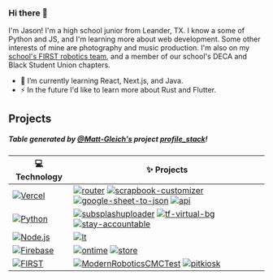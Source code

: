 ### Hi there 👋

I'm Jason! I'm a high school junior from Leander, TX. I know a some of Python and JS, and I'm learning more about web development. Some other interests of mine are photography and music production. I'm also on my [school's FIRST robotics team](https://jasonaa.me/gb), and a member of our school's DECA and Black Student Union chapters. 

- 🌱 I’m currently learning React, Next.js, and Java.
- ⚡ In the future I'd like to learn more about Rust and Flutter.

## Projects
##### Table generated by [@Matt-Gleich's](https://github.com/Matt-Gleich/) project [profile_stack](https://github.com/Matt-Gleich/profile_stack)!
<!-- START OF PROFILE STACK, DO NOT REMOVE -->
| 💻 **Technology** | ✨ **Projects** |
|-|-|
| [![Vercel](https://img.shields.io/static/v1?label=&message=Vercel&color=111111&logo=vercel&logoColor=white)](https://vercel.com) | [![router](https://img.shields.io/static/v1?label=&message=router&color=000605&logo=github&logoColor=white&labelColor=000605)](https://github.com/jasonappah/router) [![scrapbook-customizer](https://img.shields.io/static/v1?label=&message=scrapbook-customizer&color=000605&logo=github&logoColor=white&labelColor=000605)](https://github.com/jasonappah/scrapbook-customizer) [![google-sheet-to-json](https://img.shields.io/static/v1?label=&message=google-sheet-to-json&color=000605&logo=github&logoColor=white&labelColor=000605)](https://github.com/jasonappah/google-sheet-to-json) [![api](https://img.shields.io/static/v1?label=&message=api&color=000605&logo=github&logoColor=white&labelColor=000605)](https://github.com/jasonappah/api) |
| [![Python](https://img.shields.io/static/v1?label=&message=Python&color=3776ab&logo=python&logoColor=white)](https://python.org) | [![subsplashuploader](https://img.shields.io/static/v1?label=&message=subsplashuploader&color=000605&logo=github&logoColor=white&labelColor=000605)](https://github.com/jasonappah/subsplashuploader) [![tf-virtual-bg](https://img.shields.io/static/v1?label=&message=tf-virtual-bg%20%28WIP%29&color=000605&logo=github&logoColor=white&labelColor=000605)](https://github.com/jasonappah/tf-virtual-bg) [![stay-accountable](https://img.shields.io/static/v1?label=&message=stay-accountable%20%28WIP%29&color=000605&logo=github&logoColor=white&labelColor=000605)](https://github.com/jasonappah/stay-accountable) |
| [![Node.js](https://img.shields.io/static/v1?label=&message=Node.js&color=339933&logo=node.js&logoColor=white)](https://nodejs.org) | [![lt](https://img.shields.io/static/v1?label=&message=lt%20%28WIP%29&color=000605&logo=github&logoColor=white&labelColor=000605)](https://github.com/jasonappah/lt) |
| [![Firebase](https://img.shields.io/static/v1?label=&message=Firebase&color=ffca28&logo=firebase&logoColor=000000)](https://firebase.google.com/) | [![ontime](https://img.shields.io/static/v1?label=&message=ontime%20%28WIP%29&color=000605&logo=github&logoColor=white&labelColor=000605)](https://github.com/jasonappah/ontime) [![store](https://img.shields.io/static/v1?label=&message=store%20%28WIP%29&color=000605&logo=github&logoColor=white&labelColor=000605)](https://github.com/jasonappah/store) |
| [![FIRST](https://img.shields.io/static/v1?label=&message=FIRST&color=0066b3&logo=first&logoColor=ffffff)](https://bit.ly/grizzlybots) | [![ModernRoboticsCMCTest](https://img.shields.io/static/v1?label=&message=ModernRoboticsCMCTest&color=000605&logo=github&logoColor=white&labelColor=000605)](https://github.com/grizzlybots11918/ModernRoboticsCMCTest) [![pitkiosk](https://img.shields.io/static/v1?label=&message=pitkiosk%20%28WIP%29&color=000605&logo=github&logoColor=white&labelColor=000605)](https://github.com/grizzlybots11918/pitkiosk) |
<!-- END OF PROFILE STACK, DO NOT REMOVE -->
